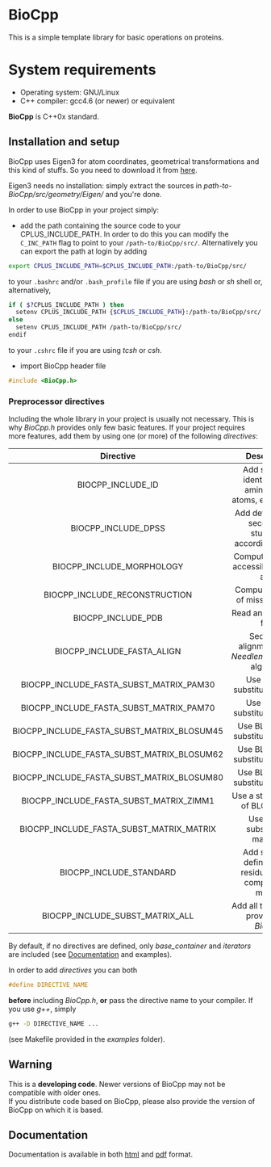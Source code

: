# BioCpp #

This is a simple template library for basic operations on proteins. 

# System requirements #

+ Operating system: GNU/Linux
+ C++ compiler: gcc4.6 (or newer) or equivalent

**BioCpp** is C++0x standard.

## Installation and setup ##

BioCpp uses Eigen3 for atom coordinates, geometrical transformations and this 
kind of stuffs. So you need to download it from [here](http://eigen.tuxfamily.org/).  

Eigen3 needs no installation: simply extract the sources in 
*path-to-BioCpp/src/geometry/Eigen/* and you're done.  

In order to use BioCpp in your project simply:

+ add the path containing the source code to your CPLUS_INCLUDE_PATH. In order 
to do this you can modify the `C_INC_PATH` flag to point to your 
`/path-to/BioCpp/src/`. Alternatively you can export the path at login by adding
```bash
export CPLUS_INCLUDE_PATH=$CPLUS_INCLUDE_PATH:/path-to/BioCpp/src/
``` 
to your `.bashrc` and/or `.bash_profile` file if you are using *bash* or *sh* 
shell or, alternatively,
```bash
if ( $?CPLUS_INCLUDE_PATH ) then
  setenv CPLUS_INCLUDE_PATH {$CPLUS_INCLUDE_PATH}:/path-to/BioCpp/src/
else
  setenv CPLUS_INCLUDE_PATH /path-to/BioCpp/src/
endif
```
to your `.cshrc` file if you are using *tcsh* or *csh*.

+ import BioCpp header file
```c++
#include <BioCpp.h>
```

### Preprocessor directives ###

Including the whole library in your project is usually not necessary. This is why
*BioCpp.h* provides only few basic features. If your project requires more features, 
add them by using one (or more) of the following *directives*:  

| Directive                                       | Description                                                    |
| :---------------------------------------------: | :------------------------------------------------------------: |
| BIOCPP\_INCLUDE\_ID                             | Add standard identifiers for amino acids, atoms, elements, ... |
| BIOCPP\_INCLUDE\_DPSS                           | Add definitions of secondary stuctures according to dssp       |
| BIOCPP\_INCLUDE\_MORPHOLOGY                     | Compute solvent-accessible surface area                        |
| BIOCPP\_INCLUDE\_RECONSTRUCTION                 | Compute position of missing atoms                              |
| BIOCPP\_INCLUDE\_PDB                            | Read and write *pdb* files                                     |
| BIOCPP\_INCLUDE\_FASTA_ALIGN                    | Sequence alignment using *NeedlemanWunsch* algorithm           |
| BIOCPP\_INCLUDE\_FASTA\_SUBST\_MATRIX\_PAM30    | Use PAM30 substitution matrix                                  |
| BIOCPP\_INCLUDE\_FASTA\_SUBST\_MATRIX\_PAM70    | Use PAM70 substitution matrix                                  |
| BIOCPP\_INCLUDE\_FASTA\_SUBST\_MATRIX\_BLOSUM45 | Use BLOSUM45 substitution matrix                               |
| BIOCPP\_INCLUDE\_FASTA\_SUBST\_MATRIX\_BLOSUM62 | Use BLOSUM62 substitution matrix                               |
| BIOCPP\_INCLUDE\_FASTA\_SUBST\_MATRIX\_BLOSUM80 | Use BLOSUM80 substitution matrix                               |
| BIOCPP\_INCLUDE\_FASTA\_SUBST\_MATRIX\_ZIMM1    | Use a strict version of BLOSUM62                               |
| BIOCPP\_INCLUDE\_FASTA\_SUBST\_MATRIX\_MATRIX   | Use all the substitution matrices                              |
| BIOCPP\_INCLUDE\_STANDARD                       | Add standard definitions of residue, chain, complex and moiety |
| BIOCPP\_INCLUDE\_SUBST\_MATRIX\_ALL             | Add all the features provided by *BioCpp*                      |

By default, if no directives are defined, only *base_container* and *iterators* 
are included (see [Documentation](#doc-section) and examples).  

In order to add *directives* you can both  
```c++
#define DIRECTIVE_NAME
```  
**before** including *BioCpp.h*, **or** pass the directive name to your compiler.
If you use *g++*, simply  
```bash
g++ -D DIRECTIVE_NAME ...
```  
(see Makefile provided in the *examples* folder).

## Warning ##

This is a **developing code**. Newer versions of BioCpp may not be compatible with
older ones.  
If you distribute code based on BioCpp, please also provide the version of 
BioCpp on which it is based.  

## <a id="doc-section"></a> Documentation ##

Documentation is available in both [html](http://biocpp.zimlotech.com/html/) and 
[pdf](http://biocpp.zimlotech.com/pdf/refman.pdf) format.
